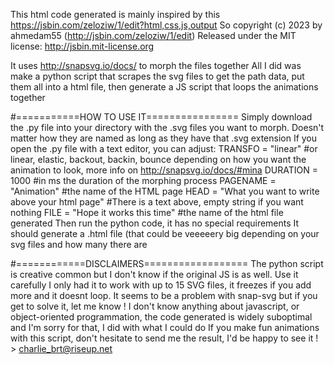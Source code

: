 This html code generated is mainly inspired by this https://jsbin.com/zeloziw/1/edit?html,css,js,output
So copyright (c) 2023 by ahmedam55 (http://jsbin.com/zeloziw/1/edit)
Released under the MIT license: http://jsbin.mit-license.org

It uses http://snapsvg.io/docs/ to morph the files together
All I did was make a python script that scrapes the svg files to get the path data, put them all into a html file, then generate a JS script that loops the animations together

#===========HOW TO USE IT================
Simply download the .py file into your directory with the .svg files you want to morph. Doesn't matter how they are named as long as they have that .svg extension
If you open the .py file with a text editor, you can adjust:
  TRANSFO = "linear" #or linear, elastic, backout, backin, bounce depending on how you want the animation to look, more info on http://snapsvg.io/docs/#mina
  DURATION = 1000 #in ms the duration of the morphing process
  PAGENAME = "Animation" #the name of the HTML page
  HEAD = "What you want to write above your html page" #There is a text above, empty string if you want nothing
  FILE = "Hope it works this time" #the name of the html file generated
Then run the python code, it has no special requirements
It should generate a .html file (that could be veeeeery big depending on your svg files and how many there are

#============DISCLAIMERS==================
The python script is creative common but I don't know if the original JS is as well. Use it carefully
I only had it to work with up to 15 SVG files, it freezes if you add more and it doesnt loop. It seems to be a problem with snap-svg but if you get to solve it, let me know !
I don't know anything about javascript, or object-oriented programmation, the code generated is widely suboptimal and I'm sorry for that, I did with what I could do
If you make fun animations with this script, don't hesitate to send me the result, I'd be happy to see it ! > charlie_brt@riseup.net
